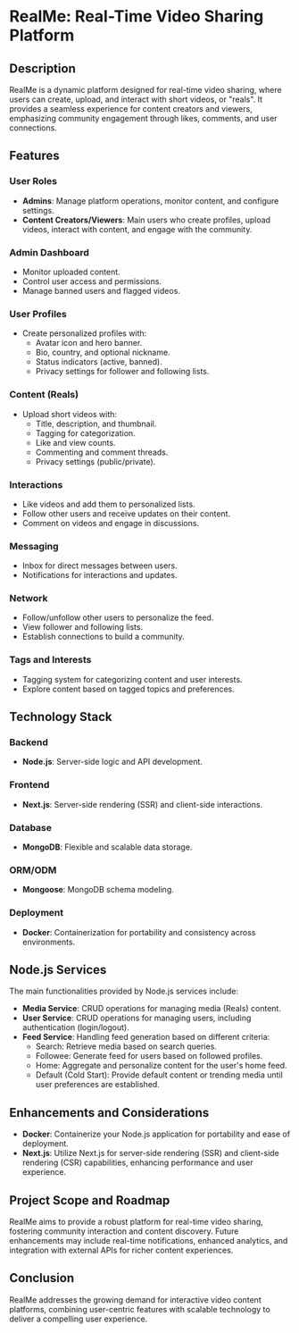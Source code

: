 # RealMe: Real-Time Video Sharing Platform

## Description

RealMe is a dynamic platform designed for real-time video sharing, where users can create, upload, and interact with short videos, or "reals". It provides a seamless experience for content creators and viewers, emphasizing community engagement through likes, comments, and user connections.

## Features

### User Roles

- **Admins**: Manage platform operations, monitor content, and configure settings.
- **Content Creators/Viewers**: Main users who create profiles, upload videos, interact with content, and engage with the community.

### Admin Dashboard

- Monitor uploaded content.
- Control user access and permissions.
- Manage banned users and flagged videos.

### User Profiles

- Create personalized profiles with:
  - Avatar icon and hero banner.
  - Bio, country, and optional nickname.
  - Status indicators (active, banned).
  - Privacy settings for follower and following lists.

### Content (Reals)

- Upload short videos with:
  - Title, description, and thumbnail.
  - Tagging for categorization.
  - Like and view counts.
  - Commenting and comment threads.
  - Privacy settings (public/private).

### Interactions

- Like videos and add them to personalized lists.
- Follow other users and receive updates on their content.
- Comment on videos and engage in discussions.

### Messaging

- Inbox for direct messages between users.
- Notifications for interactions and updates.

### Network

- Follow/unfollow other users to personalize the feed.
- View follower and following lists.
- Establish connections to build a community.

### Tags and Interests

- Tagging system for categorizing content and user interests.
- Explore content based on tagged topics and preferences.

## Technology Stack

### Backend

- **Node.js**: Server-side logic and API development.

### Frontend

- **Next.js**: Server-side rendering (SSR) and client-side interactions.

### Database

- **MongoDB**: Flexible and scalable data storage.

### ORM/ODM

- **Mongoose**: MongoDB schema modeling.

### Deployment

- **Docker**: Containerization for portability and consistency across environments.

## Node.js Services

The main functionalities provided by Node.js services include:

- **Media Service**: CRUD operations for managing media (Reals) content.
- **User Service**: CRUD operations for managing users, including authentication (login/logout).
- **Feed Service**: Handling feed generation based on different criteria:
  - Search: Retrieve media based on search queries.
  - Followee: Generate feed for users based on followed profiles.
  - Home: Aggregate and personalize content for the user's home feed.
  - Default (Cold Start): Provide default content or trending media until user preferences are established.

## Enhancements and Considerations

- **Docker**: Containerize your Node.js application for portability and ease of deployment.
- **Next.js**: Utilize Next.js for server-side rendering (SSR) and client-side rendering (CSR) capabilities, enhancing performance and user experience.

## Project Scope and Roadmap

RealMe aims to provide a robust platform for real-time video sharing, fostering community interaction and content discovery. Future enhancements may include real-time notifications, enhanced analytics, and integration with external APIs for richer content experiences.

## Conclusion

RealMe addresses the growing demand for interactive video content platforms, combining user-centric features with scalable technology to deliver a compelling user experience.
